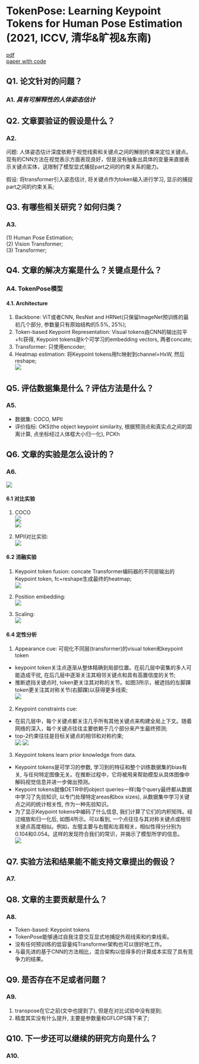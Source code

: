 # TokenPose: Learning Keypoint Tokens for Human Pose Estimation (2021, ICCV, 清华&旷视&东南)
[pdf](./TransPose.pdf)   
[paper with code](https://paperswithcode.com/paper/transpose-towards-explainable-human-pose)

## Q1. 论文针对的问题？
### A1. *具有可解释性的人体姿态估计*

## Q2. 文章要验证的假设是什么？
### A2. 
问题: 人体姿态估计深度依赖于视觉线索和关键点之间的解剖约束来定位关键点。现有的CNN方法在视觉表示方面表现良好，但是没有抽象出具体的变量来直接表示关键点实体，这限制了模型显式捕捉part之间的约束关系的能力。  

假设: 将transformer引入姿态估计, 将关键点作为token输入进行学习, 显示的捕捉part之间的约束关系;  
 

## Q3. 有哪些相关研究？如何归类？
### A3. 
(1) Human Pose Estimation;  
(2) Vision Transformer;  
(3) Transformer;  

## Q4. 文章的解决方案是什么？关键点是什么？
### A4. TokenPose模型
#### 4.1. Architecture   
1. Backbone: ViT或者CNN, ResNet and HRNet(只保留ImageNet预训练的最初几个部分, 参数量只有原始结构的5.5%, 25%);
2. Token-based Keypoint Representation: Visual tokens由CNN的输出拉平+fc获得, Keypoint tokens是k个可学习的embedding vectors, 两者concate;
3. Transformer: 只使用encoder;  
4. Heatmap estimation: 将Keypoint tokens用fc映射到channel=HxW, 然后reshape;  
![](./architecture.png)  
 


## Q5. 评估数据集是什么？评估方法是什么？
### A5.  
* 数据集: COCO, MPII    
* 评价指标: OKS(the object keypoint similarity, 根据预测点和真实点之间的距离计算, 点坐标经过人体框大小归一化), PCKh  


## Q6. 文章的实验是怎么设计的？
### A6. 
![](./architecture%20configurations.png)   

#### 6.1 对比实验
1. COCO  
![](./comparisons%20on%20COCO%20val.png)  
![](./comparisons%20on%20COCO%20test.png)

1. MPII对比实验:   
![](./comparisons%20on%20MPII%20val.png)

#### 6.2 消融实验
1. Keypoint token fusion: concate Transformer编码器的不同层输出的Keypoint token, fc+reshape生成最终的heatmap;  
![](./The%20effects%20of%20keypoint%20token%20fusion.png)  

2. Position embedding:  
![](./Results%20for%20various%20positional%20encoding%20strategies.png)  

3. Scaling:  
![](./Results%20on%20model%20scaling.png)  

#### 6.4 定性分析
1. Appearance cue: 可视化不同层(transformer)的visual token和keypoint token   
* keypoint token关注点逐渐从整体精确到局部位置。在前几层中密集的多人可能造成干扰, 在后几层中逐渐关注其相邻关键点和具有高置信度的关节;  
* 推断遮挡关键点时, token更关注其对称的关节。如图3所示，被遮挡的左脚踝token更关注其对称关节(右脚踝)以获得更多线索;  
![](./visualization%20of%20attention%20map%20bwtween%20KT%20and%20VT.png)  

2. Keypoint constraints cue:   
* 在前几层中，每个关键点都关注几乎所有其他关键点来构建全局上下文。随着网络的深入，每个关键点往往主要依赖于几个部分来产生最终预测;
* top-2约束往往是目标关键点的相邻和对称约束;  
![](./attention%20interactions.png) ![](./top-2%20constraints%20with%20regard.png)

3. Keypoint tokens learn prior knowledge from data.  
* Keypoint tokens是可学习的参数, 学习到的特征和整个训练数据集的bias有关, 与任何特定图像无关。在推断过程中，它将被用来帮助模型从具体图像中解码视觉信息并进一步做出预测。
* Keypoint tokens就像DETR中的object queries一样(每个query最终都从数据中学习了先验知识, 以专门处理特定areas和box sizes), 从数据集中学习关键点之间的统计相关性, 作为一种先验知识。  
* 为了显示Keypoint tokens中编码了什么信息, 我们计算了它们的内积矩阵。经过缩放和归一化后, 如图4所示。可以看到, 一个点往往与其对称关键点或相邻关键点高度相似。例如，左髋主要与右髋和左肩相关，相似性得分分别为0.104和0.054。这样的发现符合我们的常识，并揭示了模型所学的信息。  
![](./product%20matrix%20of%20the%20learned%20KT.png)


## Q7. 实验方法和结果能不能支持文章提出的假设？
### A7. 

## Q8. 文章的主要贡献是什么？
### A8. 
* Token-based: Keypoint tokens
* TokenPose能够通过自我注意交互显式地捕捉外观线索和约束线索。
* 没有任何预训练的低容量纯Transformer架构也可以很好地工作。
* 与最先进的基于CNN的方法相比，混合架构以低得多的计算成本实现了具有竞争力的结果。

## Q9. 是否存在不足或者问题？
### A9. 
1. transpose在它之前(文中也提到了), 但是在对比试验中没有提到;  
2. 精度其实没有什么提升, 主要是参数量和GFLOPS降下来了;  

## Q10. 下一步还可以继续的研究方向是什么？  
### A10. 